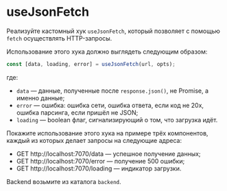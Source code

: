 # useJsonFetch

Реализуйте кастомный хук `useJsonFetch`, который позволяет с помощью `fetch` осуществлять HTTP-запросы.

Использование этого хука должно выглядеть следующим образом:

```javascript
const [data, loading, error] = useJsonFetch(url, opts);
```

где:

- `data` — данные, полученные после `response.json()`, не Promise, а именно данные;
- `error` — ошибка: ошибка сети, ошибка ответа, если код не 20x, ошибка парсинга, если пришёл не JSON;
- `loading` — boolean флаг, сигнализирующий о том, что загрузка идёт.

Покажите использование этого хука на примере трёх компонентов, каждый из которых делает запросы на следующие адреса:

- GET http://localhost:7070/data — успешное получение данных;
- GET http://localhost:7070/error — получение 500 ошибки;
- GET http://localhost:7070/loading — индикатор загрузки.

Backend возьмите из каталога `backend`.
